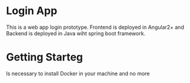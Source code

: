 # Login App
This is a web app login prototype. Frontend is deployed in Angular2+ and Backend is deployed in Java wiht spring boot framework. 

# Getting Starteg

Is necessary to install Docker in your machine and no more


